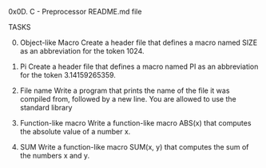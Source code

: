 0x0D. C - Preprocessor README.md file

TASKS

0. Object-like Macro
	Create a header file that defines a macro named SIZE as an abbreviation for the token 1024.

1. Pi
	Create a header file that defines a macro named PI as an abbreviation for the token 3.14159265359.

2. File name
	Write a program that prints the name of the file it was compiled from, followed by a new line.
	You are allowed to use the standard library

3. Function-like macro
	Write a function-like macro ABS(x) that computes the absolute value of a number x.

4. SUM
	Write a function-like macro SUM(x, y) that computes the sum of the numbers x and y.


